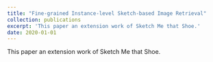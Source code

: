 ```yaml
---
title: "Fine-grained Instance-level Sketch-based Image Retrieval"
collection: publications
excerpt: 'This paper an extension work of Sketch Me that Shoe.'
date: 2020-01-01
---
```

This paper an extension work of Sketch Me that Shoe.
